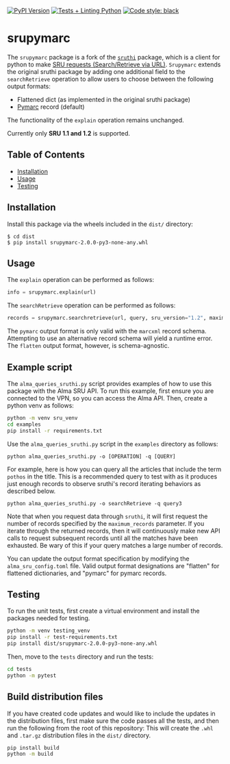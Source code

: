 [![PyPI Version](https://img.shields.io/pypi/v/sruthi)](https://pypi.org/project/sruthi/)
[![Tests + Linting Python](https://github.com/metaodi/sruthi/actions/workflows/lint_python.yml/badge.svg)](https://github.com/metaodi/sruthi/actions/workflows/lint_python.yml)
[![Code style: black](https://img.shields.io/badge/code%20style-black-000000.svg)](https://github.com/psf/black)

# srupymarc



The `srupymarc` package is a fork of the [`sruthi`](https://github.com/metaodi/sruthi/tree/master) package, which is a client for python to make [SRU requests (Search/Retrieve via URL)](http://www.loc.gov/standards/sru/). `Srupymarc` extends the original sruthi package by adding one additional field to the `searchRetrieve` operation to allow users to choose between the following output formats:
- Flattened dict (as implemented in the original sruthi package)
- [Pymarc](https://pymarc.readthedocs.io/en/latest/) record (default)

The functionality of the `explain` operation remains unchanged.

Currently only **SRU 1.1 and 1.2** is supported.

## Table of Contents

* [Installation](#installation)
* [Usage](#usage)
* [Testing](#testing)

## Installation

Install this package via the wheels included in the `dist/` directory:

```
$ cd dist
$ pip install srupymarc-2.0.0-py3-none-any.whl
```
## Usage

The `explain` operation can be performed as follows:

```python
info = srupymarc.explain(url)
```

The `searchRetrieve` operation can be performed as follows:

```python
records = srupymarc.searchretrieve(url, query, sru_version="1.2", maximum_records=10, output_format="pymarc", record_schema)
```
The `pymarc` output format is only valid with the `marcxml` record schema. Attempting to use an alternative record schema will yield a runtime error. The `flatten` output format, however, is schema-agnostic.
## Example script

The `alma_queries_sruthi.py` script provides examples of how to use this package with the Alma SRU API. To run this example, first ensure you are connected to the VPN, so you can access the Alma API. Then, create a python venv as follows:
```bash
python -m venv sru_venv
cd examples
pip install -r requirements.txt
```

Use the ```alma_queries_sruthi.py``` script in the `examples` directory as follows:

```python alma_queries_sruthi.py -o [OPERATION] -q [QUERY]```

For example, here is how you can query all the articles that include the term `pothos` in the title. This is a recommended query to test with as it produces just enough records to observe sruthi's record iterating behaviors as described below.

```python alma_queries_sruthi.py -o searchRetrieve -q query3```

Note that when you request data through `sruthi`, it will first request the number of records specified by the `maximum_records` parameter. If you iterate through the returned records, then it will continuously make new API calls to request subsequent records until all the matches have been exhausted. Be wary of this if your query matches a large number of records.

You can update the output format specification by modifying the `alma_sru_config.toml` file. Valid output format designations are "flatten" for flattened dictionaries, and "pymarc" for pymarc records.

## Testing

To run the unit tests, first create a virtual environment and install the packages needed for testing.

```bash
python -m venv testing_venv
pip install -r test-requirements.txt
pip install dist/srupymarc-2.0.0-py3-none-any.whl
```

Then, move to the `tests` directory and run the tests:

```bash
cd tests
python -m pytest
```

## Build distribution files

If you have created code updates and would like to include the updates in the distribution files, first make sure the code passes all the tests, and then run the following from the root of this repository:
This will create the `.whl` and `.tar.gz` distribution files in the `dist/` directory.
```bash
pip install build
python -m build
```

